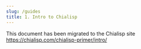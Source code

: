```yaml
---
slug: /guides
title: 1. Intro to Chialisp
---
```


This document has been migrated to the Chialisp site https://chialisp.com/chialisp-primer/intro/
